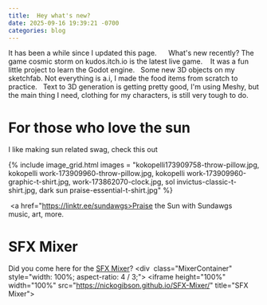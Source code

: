 ```yaml
---
title:  Hey what's new?
date: 2025-09-16 19:39:21 -0700
categories: blog 
---
```

It has been a while since I updated this page.  
  
What's new recently? The game cosmic storm on kudos.itch.io is the latest live game.   
It was a fun little project to learn the Godot engine.  
Some new 3D objects on my sketchfab. Not everything is a.i, I made the food items from scratch to practice.  
Text to 3D generation is getting pretty good, I'm using Meshy, but the main thing I need, clothing for my characters, is still very tough to do.  
 
# For those who love the sun
I like making sun related swag, check this out  

{% include image_grid.html images = 
  "kokopelli173909758-throw-pillow.jpg,
  kokopelli work-173909960-throw-pillow.jpg,
  kokopelli work-173909960-graphic-t-shirt.jpg,
  work-173862070-clock.jpg,
  sol invictus-classic-t-shirt.jpg,
  dark sun praise-essential-t-shirt.jpg"
%}

 <a href="https://linktr.ee/sundawgs>Praise the Sun with Sundawgs</a>  
music, art, more.    

# SFX Mixer
Did you come here for the <a href="https://nickogibson.github.io/SFX-Mixer/">SFX Mixer</a>?
<div 
	class="MixerContainer" 
	style="width: 100%; aspect-ratio: 4 / 3;">
	<iframe height="100%"  width="100%" src="https://nickogibson.github.io/SFX-Mixer/" title="SFX Mixer"></iframe>
</div>